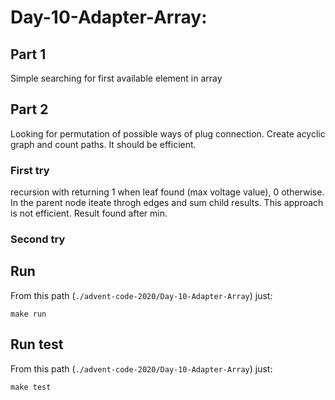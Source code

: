 # Day-10-Adapter-Array: 

## Part 1
Simple searching for first available element in array

## Part 2
Looking for permutation of possible ways of plug connection. Create acyclic graph and count paths. It should be
efficient.

### First try
recursion with returning 1 when leaf found (max voltage value), 0 otherwise. In the parent node iteate throgh edges 
and sum child results. This approach is not efficient. Result found after min.

### Second try

## Run

From this path (`./advent-code-2020/Day-10-Adapter-Array`) just:

`make run`

## Run test

From this path (`./advent-code-2020/Day-10-Adapter-Array`) just:

`make test`

